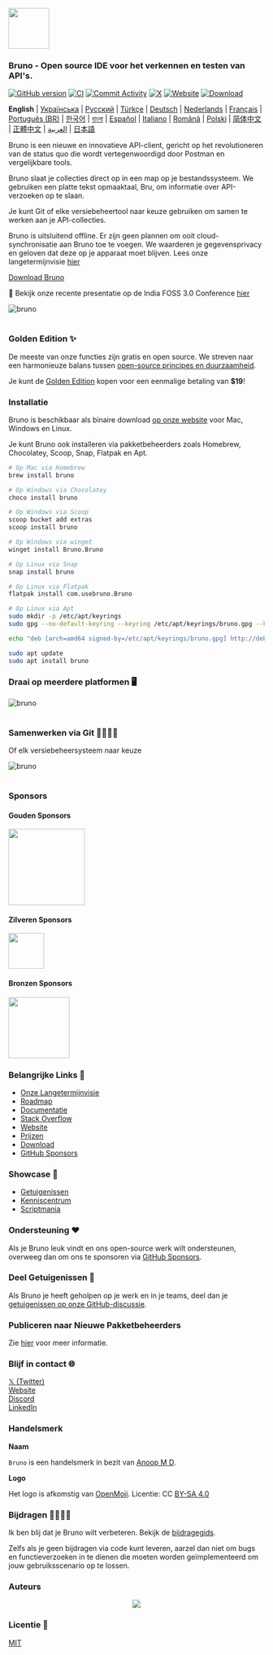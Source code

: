 <br />
<img src="../../assets/images/logo-transparent.png" width="80"/>

### Bruno - Open source IDE voor het verkennen en testen van API's.

[![GitHub version](https://badge.fury.io/gh/usebruno%2Fbruno.svg)](https://badge.fury.io/gh/usebruno%bruno)
[![CI](https://github.com/usebruno/bruno/actions/workflows/tests.yml/badge.svg?branch=main)](https://github.com/usebruno/bruno/actions/workflows/tests.yml)
[![Commit Activity](https://img.shields.io/github/commit-activity/m/usebruno/bruno)](https://github.com/usebruno/bruno/pulse)
[![X](https://img.shields.io/twitter/follow/use_bruno?style=social&logo=x)](https://twitter.com/use_bruno)
[![Website](https://img.shields.io/badge/Website-Visit-blue)](https://www.usebruno.com)
[![Download](https://img.shields.io/badge/Download-Latest-brightgreen)](https://www.usebruno.com/downloads)

**English** | [Українська](docs/readme/readme_ua.md) | [Русский](docs/readme/readme_ru.md) | [Türkçe](docs/readme/readme_tr.md) | [Deutsch](docs/readme/readme_de.md) | [Nederlands](docs/readme/readme_nl.md) | [Français](docs/readme/readme_fr.md) | [Português (BR)](docs/readme/readme_pt_br.md) | [한국어](docs/readme/readme_kr.md) | [বাংলা](docs/readme/readme_bn.md) | [Español](docs/readme/readme_es.md) | [Italiano](docs/readme/readme_it.md) | [Română](docs/readme/readme_ro.md) | [Polski](docs/readme/readme_pl.md) | [简体中文](docs/readme/readme_cn.md) | [正體中文](docs/readme/readme_zhtw.md) | [العربية](docs/readme/readme_ar.md) | [日本語](docs/readme/readme_ja.md)

Bruno is een nieuwe en innovatieve API-client, gericht op het revolutioneren van de status quo die wordt vertegenwoordigd door Postman en vergelijkbare tools.

Bruno slaat je collecties direct op in een map op je bestandssysteem. We gebruiken een platte tekst opmaaktaal, Bru, om informatie over API-verzoeken op te slaan.

Je kunt Git of elke versiebeheertool naar keuze gebruiken om samen te werken aan je API-collecties.

Bruno is uitsluitend offline. Er zijn geen plannen om ooit cloud-synchronisatie aan Bruno toe te voegen. We waarderen je gegevensprivacy en geloven dat deze op je apparaat moet blijven. Lees onze langetermijnvisie [hier](https://github.com/usebruno/bruno/discussions/269)

[Download Bruno](https://www.usebruno.com/downloads)

📢 Bekijk onze recente presentatie op de India FOSS 3.0 Conference [hier](https://www.youtube.com/watch?v=7bSMFpbcPiY)

![bruno](assets/images/landing-2.png) <br /><br />

### Golden Edition ✨

De meeste van onze functies zijn gratis en open source.
We streven naar een harmonieuze balans tussen [open-source principes en duurzaamheid](https://github.com/usebruno/bruno/discussions/269).

Je kunt de [Golden Edition](https://www.usebruno.com/pricing) kopen voor een eenmalige betaling van **$19**! <br/>

### Installatie

Bruno is beschikbaar als binaire download [op onze website](https://www.usebruno.com/downloads) voor Mac, Windows en Linux.

Je kunt Bruno ook installeren via pakketbeheerders zoals Homebrew, Chocolatey, Scoop, Snap, Flatpak en Apt.

```sh
# Op Mac via Homebrew
brew install bruno

# Op Windows via Chocolatey
choco install bruno

# Op Windows via Scoop
scoop bucket add extras
scoop install bruno

# Op Windows via winget
winget install Bruno.Bruno

# Op Linux via Snap
snap install bruno

# Op Linux via Flatpak
flatpak install com.usebruno.Bruno

# Op Linux via Apt
sudo mkdir -p /etc/apt/keyrings
sudo gpg --no-default-keyring --keyring /etc/apt/keyrings/bruno.gpg --keyserver keyserver.ubuntu.com --recv-keys 9FA6017ECABE0266

echo "deb [arch=amd64 signed-by=/etc/apt/keyrings/bruno.gpg] http://debian.usebruno.com/ bruno stable" | sudo tee /etc/apt/sources.list.d/bruno.list

sudo apt update
sudo apt install bruno
```

### Draai op meerdere platformen 🖥️

![bruno](assets/images/run-anywhere.png) <br /><br />

### Samenwerken via Git 👩‍💻🧑‍💻

Of elk versiebeheersysteem naar keuze

![bruno](assets/images/version-control.png) <br /><br />

### Sponsors

#### Gouden Sponsors

<img src="assets/images/sponsors/samagata.png" width="150"/>

#### Zilveren Sponsors

<img src="assets/images/sponsors/commit-company.png" width="70"/>

#### Bronzen Sponsors

<a href="https://zuplo.link/bruno">
    <img src="assets/images/sponsors/zuplo.png" width="120"/>
</a>

### Belangrijke Links 📌

- [Onze Langetermijnvisie](https://github.com/usebruno/bruno/discussions/269)
- [Roadmap](https://github.com/usebruno/bruno/discussions/384)
- [Documentatie](https://docs.usebruno.com)
- [Stack Overflow](https://stackoverflow.com/questions/tagged/bruno)
- [Website](https://www.usebruno.com)
- [Prijzen](https://www.usebruno.com/pricing)
- [Download](https://www.usebruno.com/downloads)
- [GitHub Sponsors](https://github.com/sponsors/helloanoop)

### Showcase 🎥

- [Getuigenissen](https://github.com/usebruno/bruno/discussions/343)
- [Kenniscentrum](https://github.com/usebruno/bruno/discussions/386)
- [Scriptmania](https://github.com/usebruno/bruno/discussions/385)

### Ondersteuning ❤️

Als je Bruno leuk vindt en ons open-source werk wilt ondersteunen, overweeg dan om ons te sponsoren via [GitHub Sponsors](https://github.com/sponsors/helloanoop).

### Deel Getuigenissen 📣

Als Bruno je heeft geholpen op je werk en in je teams, deel dan je [getuigenissen op onze GitHub-discussie](https://github.com/usebruno/bruno/discussions/343).

### Publiceren naar Nieuwe Pakketbeheerders

Zie [hier](docs/publishing/publishing_nl.md) voor meer informatie.

### Blijf in contact 🌐

[𝕏 (Twitter)](https://twitter.com/use_bruno) <br />
[Website](https://www.usebruno.com) <br />
[Discord](https://discord.com/invite/KgcZUncpjq) <br />
[LinkedIn](https://www.linkedin.com/company/usebruno)

### Handelsmerk

**Naam**

`Bruno` is een handelsmerk in bezit van [Anoop M D](https://www.helloanoop.com/).

**Logo**

Het logo is afkomstig van [OpenMoji](https://openmoji.org/library/emoji-1F436/). Licentie: CC [BY-SA 4.0](https://creativecommons.org/licenses/by-sa/4.0/)

### Bijdragen 👩‍💻🧑‍💻

Ik ben blij dat je Bruno wilt verbeteren. Bekijk de [bijdragegids](contributing.md).

Zelfs als je geen bijdragen via code kunt leveren, aarzel dan niet om bugs en functieverzoeken in te dienen die moeten worden geïmplementeerd om jouw gebruiksscenario op te lossen.

### Auteurs

<div align="center">
    <a href="https://github.com/usebruno/bruno/graphs/contributors">
        <img src="https://contrib.rocks/image?repo=usebruno/bruno" />
    </a>
</div>

### Licentie 📄

[MIT](license.md)
